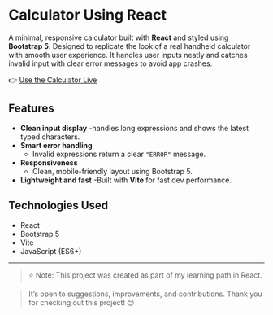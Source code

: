 # Calculator Using React

A minimal, responsive calculator built with **React** and styled using **Bootstrap 5**. 
Designed to replicate the look of a real handheld calculator with smooth user experience. It handles user inputs neatly and catches invalid input with clear error messages to avoid app crashes.

👉 [Use the Calculator Live](https://FarsanaPH.github.io/react-calculator)



## Features

- **Clean input display**
  -handles long expressions and shows the latest typed characters.
- **Smart error handling**
   - Invalid expressions return a clear `"ERROR"` message.
- **Responsiveness**
   - Clean, mobile-friendly layout using Bootstrap 5.
- **Lightweight and fast**
  -Built with **Vite** for fast dev performance.

## Technologies Used

- React
- Bootstrap 5
- Vite
- JavaScript (ES6+)

---
>⭐ Note: This project was created as part of my learning path in React.  

>It’s open to suggestions, improvements, and contributions. Thank you for checking out this project! 😊
